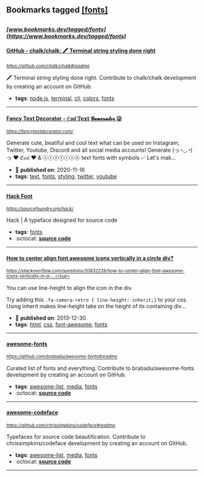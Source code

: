 ## Bookmarks tagged [[fonts]](https://www.bookmarks.dev/search?q=[fonts])

_<sup><sup>[www.bookmarks.dev/tagged/fonts](https://www.bookmarks.dev/tagged/fonts)</sup></sup>_
---
#### [GitHub - chalk/chalk: 🖍 Terminal string styling done right](https://github.com/chalk/chalk#readme)
_<sup>https://github.com/chalk/chalk#readme</sup>_

🖍 Terminal string styling done right. Contribute to chalk/chalk development by creating an account on GitHub.
* **tags**: [node.js](../tagged/node.js.md), [terminal](../tagged/terminal.md), [cli](../tagged/cli.md), [colors](../tagged/colors.md), [fonts](../tagged/fonts.md)
---
#### [Fancy Text Decorator - ℭ𝔬𝔬𝔩 𝕋𝕖𝕩𝕥 𝓖𝓮𝓷𝓮𝓻𝓪𝓽𝓸𝓻 😜](https://fancytextdecorator.com/)
_<sup>https://fancytextdecorator.com/</sup>_

Generate cute, beatiful and cool text what can be used on Instagram, Twitter, Youtube, Discord and all social media accounts! Generate (っ◔◡◔)っ ♥ ℭ𝔬𝔬𝔩 ♥ & ⓢⓣⓨⓛⓘⓢⓗ text fonts with symbols ✅ Let's mak...
* :calendar: **published on**: 2020-11-16
* **tags**: [text](../tagged/text.md), [fonts](../tagged/fonts.md), [styling](../tagged/styling.md), [twitter](../tagged/twitter.md), [youtube](../tagged/youtube.md)
---
#### [Hack Font](https://sourcefoundry.org/hack/)
_<sup>https://sourcefoundry.org/hack/</sup>_

Hack | A typeface designed for source code
* **tags**: [fonts](../tagged/fonts.md)
* :octocat: **[source code](https://github.com/source-foundry/Hack)**
---
#### [How to center align font awesome icons vertically in a circle div?](https://stackoverflow.com/questions/20832226/how-to-center-align-font-awesome-icons-vertically-in-a-circle-div?rq=1)
_<sup>https://stackoverflow.com/questions/20832226/how-to-center-align-font-awesome-icons-vertically-in-a-...</sup>_

You can use line-height to align the icon in the div.

Try adding this `.fa-camera-retro { line-height: inherit;}` to your css. Using inherit makes line-height take on the height of its containing div...
* :calendar: **published on**: 2013-12-30
* **tags**: [html](../tagged/html.md), [css](../tagged/css.md), [font-awesome](../tagged/font-awesome.md), [fonts](../tagged/fonts.md)
---
#### [awesome-fonts](https://github.com/brabadu/awesome-fonts#readme)
_<sup>https://github.com/brabadu/awesome-fonts#readme</sup>_

Curated list of fonts and everything. Contribute to brabadu/awesome-fonts development by creating an account on GitHub.
* **tags**: [awesome-list](../tagged/awesome-list.md), [media](../tagged/media.md), [fonts](../tagged/fonts.md)
* :octocat: **[source code](https://github.com/brabadu/awesome-fonts#readme)**
---
#### [awesome-codeface](https://github.com/chrissimpkins/codeface#readme)
_<sup>https://github.com/chrissimpkins/codeface#readme</sup>_

Typefaces for source code beautification. Contribute to chrissimpkins/codeface development by creating an account on GitHub.
* **tags**: [awesome-list](../tagged/awesome-list.md), [media](../tagged/media.md), [fonts](../tagged/fonts.md)
* :octocat: **[source code](https://github.com/chrissimpkins/codeface#readme)**
---

